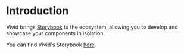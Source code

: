 # Introduction

Vivid brings [Storybook](https://storybook.js.org/) to the ecosystem, allowing you to develop and showcase your components in isolation.

You can find Vivid's Storybook [here](https://vivid-ts.github.io/vivid/).
